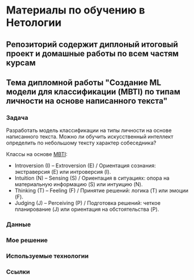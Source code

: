 # Материалы по обучению в Нетологии

## Репозиторий содержит диплоный итоговый проект и домашные работы по всем частям курсам

## Тема дипломной работы "Создание ML модели для классификации (MBTI) по типам личности на основе написанного текста"

### Задача  
Разработать модель классификации на типы личности на основе написанного текста.
Можно ли обучить искусственный интеллект определить по небольшому тексту характер собеседника?

Классы на основе [MBTI](https://www.myersbriggs.org):
* Introversion (I) – Extroversion (E) / Ориентация сознания: экстраверсия (E) или интроверсия (I).
* Intuition (N) – Sensing (S) / Ориентация в ситуациях: опора на материальную информацию (S) или интуицию (N).
* Thinking (T) – Feeling (F) / Принятие решений: логика (T) или эмоции (F).
* Judging (J) – Perceiving (P) / Подготовка решений: четкое планирование (J) или ориентация на обстоятельства (P).


### Данные  

### Мое решение  
### Используемые технологии  
### Ссылки  
